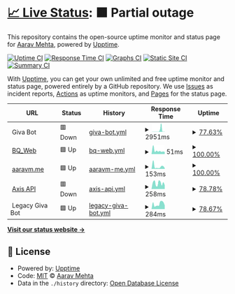 # [📈 Live Status](https://AaravMehta59.github.io/web-monitor): <!--live status--> **🟧 Partial outage**

This repository contains the open-source uptime monitor and status page for [Aarav Mehta](https://itzaarav.netlify.app/), powered by [Upptime](https://github.com/upptime/upptime).

[![Uptime CI](https://github.com/AaravMehta59/web-monitor/workflows/Uptime%20CI/badge.svg)](https://github.com/AaravMehta59/web-monitor/actions?query=workflow%3A%22Uptime+CI%22)
[![Response Time CI](https://github.com/AaravMehta59/web-monitor/workflows/Response%20Time%20CI/badge.svg)](https://github.com/AaravMehta59/web-monitor/actions?query=workflow%3A%22Response+Time+CI%22)
[![Graphs CI](https://github.com/AaravMehta59/web-monitor/workflows/Graphs%20CI/badge.svg)](https://github.com/AaravMehta59/web-monitor/actions?query=workflow%3A%22Graphs+CI%22)
[![Static Site CI](https://github.com/AaravMehta59/web-monitor/workflows/Static%20Site%20CI/badge.svg)](https://github.com/AaravMehta59/web-monitor/actions?query=workflow%3A%22Static+Site+CI%22)
[![Summary CI](https://github.com/AaravMehta59/web-monitor/workflows/Summary%20CI/badge.svg)](https://github.com/AaravMehta59/web-monitor/actions?query=workflow%3A%22Summary+CI%22)

With [Upptime](https://upptime.js.org), you can get your own unlimited and free uptime monitor and status page, powered entirely by a GitHub repository. We use [Issues](https://github.com/AaravMehta59/web-monitor/issues) as incident reports, [Actions](https://github.com/AaravMehta59/web-monitor/actions) as uptime monitors, and [Pages](https://AaravMehta59.github.io/web-monitor) for the status page.

<!--start: status pages-->
<!-- This summary is generated by Upptime (https://github.com/upptime/upptime) -->
<!-- Do not edit this manually, your changes will be overwritten -->
<!-- prettier-ignore -->
| URL | Status | History | Response Time | Uptime |
| --- | ------ | ------- | ------------- | ------ |
| <img alt="" src="https://icons.duckduckgo.com/ip3/null.ico" height="13"> Giva Bot | 🟥 Down | [giva-bot.yml](https://github.com/AaravMehta59/web-monitor/commits/HEAD/history/giva-bot.yml) | <details><summary><img alt="Response time graph" src="./graphs/giva-bot/response-time-week.png" height="20"> 2951ms</summary><br><a href="https://AaravMehta59.github.io/web-monitor/history/giva-bot"><img alt="Response time 1740" src="https://img.shields.io/endpoint?url=https%3A%2F%2Fraw.githubusercontent.com%2FAaravMehta59%2Fweb-monitor%2FHEAD%2Fapi%2Fgiva-bot%2Fresponse-time.json"></a><br><a href="https://AaravMehta59.github.io/web-monitor/history/giva-bot"><img alt="24-hour response time 413" src="https://img.shields.io/endpoint?url=https%3A%2F%2Fraw.githubusercontent.com%2FAaravMehta59%2Fweb-monitor%2FHEAD%2Fapi%2Fgiva-bot%2Fresponse-time-day.json"></a><br><a href="https://AaravMehta59.github.io/web-monitor/history/giva-bot"><img alt="7-day response time 2951" src="https://img.shields.io/endpoint?url=https%3A%2F%2Fraw.githubusercontent.com%2FAaravMehta59%2Fweb-monitor%2FHEAD%2Fapi%2Fgiva-bot%2Fresponse-time-week.json"></a><br><a href="https://AaravMehta59.github.io/web-monitor/history/giva-bot"><img alt="30-day response time 1740" src="https://img.shields.io/endpoint?url=https%3A%2F%2Fraw.githubusercontent.com%2FAaravMehta59%2Fweb-monitor%2FHEAD%2Fapi%2Fgiva-bot%2Fresponse-time-month.json"></a><br><a href="https://AaravMehta59.github.io/web-monitor/history/giva-bot"><img alt="1-year response time 1740" src="https://img.shields.io/endpoint?url=https%3A%2F%2Fraw.githubusercontent.com%2FAaravMehta59%2Fweb-monitor%2FHEAD%2Fapi%2Fgiva-bot%2Fresponse-time-year.json"></a></details> | <details><summary><a href="https://AaravMehta59.github.io/web-monitor/history/giva-bot">77.63%</a></summary><a href="https://AaravMehta59.github.io/web-monitor/history/giva-bot"><img alt="All-time uptime 86.69%" src="https://img.shields.io/endpoint?url=https%3A%2F%2Fraw.githubusercontent.com%2FAaravMehta59%2Fweb-monitor%2FHEAD%2Fapi%2Fgiva-bot%2Fuptime.json"></a><br><a href="https://AaravMehta59.github.io/web-monitor/history/giva-bot"><img alt="24-hour uptime 0.00%" src="https://img.shields.io/endpoint?url=https%3A%2F%2Fraw.githubusercontent.com%2FAaravMehta59%2Fweb-monitor%2FHEAD%2Fapi%2Fgiva-bot%2Fuptime-day.json"></a><br><a href="https://AaravMehta59.github.io/web-monitor/history/giva-bot"><img alt="7-day uptime 77.63%" src="https://img.shields.io/endpoint?url=https%3A%2F%2Fraw.githubusercontent.com%2FAaravMehta59%2Fweb-monitor%2FHEAD%2Fapi%2Fgiva-bot%2Fuptime-week.json"></a><br><a href="https://AaravMehta59.github.io/web-monitor/history/giva-bot"><img alt="30-day uptime 86.69%" src="https://img.shields.io/endpoint?url=https%3A%2F%2Fraw.githubusercontent.com%2FAaravMehta59%2Fweb-monitor%2FHEAD%2Fapi%2Fgiva-bot%2Fuptime-month.json"></a><br><a href="https://AaravMehta59.github.io/web-monitor/history/giva-bot"><img alt="1-year uptime 86.69%" src="https://img.shields.io/endpoint?url=https%3A%2F%2Fraw.githubusercontent.com%2FAaravMehta59%2Fweb-monitor%2FHEAD%2Fapi%2Fgiva-bot%2Fuptime-year.json"></a></details>
| <img alt="" src="https://icons.duckduckgo.com/ip3/bitquote.netlify.app.ico" height="13"> [BQ_Web](https://bitquote.netlify.app/) | 🟩 Up | [bq-web.yml](https://github.com/AaravMehta59/web-monitor/commits/HEAD/history/bq-web.yml) | <details><summary><img alt="Response time graph" src="./graphs/bq-web/response-time-week.png" height="20"> 51ms</summary><br><a href="https://AaravMehta59.github.io/web-monitor/history/bq-web"><img alt="Response time 102" src="https://img.shields.io/endpoint?url=https%3A%2F%2Fraw.githubusercontent.com%2FAaravMehta59%2Fweb-monitor%2FHEAD%2Fapi%2Fbq-web%2Fresponse-time.json"></a><br><a href="https://AaravMehta59.github.io/web-monitor/history/bq-web"><img alt="24-hour response time 32" src="https://img.shields.io/endpoint?url=https%3A%2F%2Fraw.githubusercontent.com%2FAaravMehta59%2Fweb-monitor%2FHEAD%2Fapi%2Fbq-web%2Fresponse-time-day.json"></a><br><a href="https://AaravMehta59.github.io/web-monitor/history/bq-web"><img alt="7-day response time 51" src="https://img.shields.io/endpoint?url=https%3A%2F%2Fraw.githubusercontent.com%2FAaravMehta59%2Fweb-monitor%2FHEAD%2Fapi%2Fbq-web%2Fresponse-time-week.json"></a><br><a href="https://AaravMehta59.github.io/web-monitor/history/bq-web"><img alt="30-day response time 102" src="https://img.shields.io/endpoint?url=https%3A%2F%2Fraw.githubusercontent.com%2FAaravMehta59%2Fweb-monitor%2FHEAD%2Fapi%2Fbq-web%2Fresponse-time-month.json"></a><br><a href="https://AaravMehta59.github.io/web-monitor/history/bq-web"><img alt="1-year response time 102" src="https://img.shields.io/endpoint?url=https%3A%2F%2Fraw.githubusercontent.com%2FAaravMehta59%2Fweb-monitor%2FHEAD%2Fapi%2Fbq-web%2Fresponse-time-year.json"></a></details> | <details><summary><a href="https://AaravMehta59.github.io/web-monitor/history/bq-web">100.00%</a></summary><a href="https://AaravMehta59.github.io/web-monitor/history/bq-web"><img alt="All-time uptime 100.00%" src="https://img.shields.io/endpoint?url=https%3A%2F%2Fraw.githubusercontent.com%2FAaravMehta59%2Fweb-monitor%2FHEAD%2Fapi%2Fbq-web%2Fuptime.json"></a><br><a href="https://AaravMehta59.github.io/web-monitor/history/bq-web"><img alt="24-hour uptime 100.00%" src="https://img.shields.io/endpoint?url=https%3A%2F%2Fraw.githubusercontent.com%2FAaravMehta59%2Fweb-monitor%2FHEAD%2Fapi%2Fbq-web%2Fuptime-day.json"></a><br><a href="https://AaravMehta59.github.io/web-monitor/history/bq-web"><img alt="7-day uptime 100.00%" src="https://img.shields.io/endpoint?url=https%3A%2F%2Fraw.githubusercontent.com%2FAaravMehta59%2Fweb-monitor%2FHEAD%2Fapi%2Fbq-web%2Fuptime-week.json"></a><br><a href="https://AaravMehta59.github.io/web-monitor/history/bq-web"><img alt="30-day uptime 100.00%" src="https://img.shields.io/endpoint?url=https%3A%2F%2Fraw.githubusercontent.com%2FAaravMehta59%2Fweb-monitor%2FHEAD%2Fapi%2Fbq-web%2Fuptime-month.json"></a><br><a href="https://AaravMehta59.github.io/web-monitor/history/bq-web"><img alt="1-year uptime 100.00%" src="https://img.shields.io/endpoint?url=https%3A%2F%2Fraw.githubusercontent.com%2FAaravMehta59%2Fweb-monitor%2FHEAD%2Fapi%2Fbq-web%2Fuptime-year.json"></a></details>
| <img alt="" src="https://icons.duckduckgo.com/ip3/aaravm.me.ico" height="13"> [aaravm.me](https://aaravm.me/) | 🟩 Up | [aaravm-me.yml](https://github.com/AaravMehta59/web-monitor/commits/HEAD/history/aaravm-me.yml) | <details><summary><img alt="Response time graph" src="./graphs/aaravm-me/response-time-week.png" height="20"> 153ms</summary><br><a href="https://AaravMehta59.github.io/web-monitor/history/aaravm-me"><img alt="Response time 118" src="https://img.shields.io/endpoint?url=https%3A%2F%2Fraw.githubusercontent.com%2FAaravMehta59%2Fweb-monitor%2FHEAD%2Fapi%2Faaravm-me%2Fresponse-time.json"></a><br><a href="https://AaravMehta59.github.io/web-monitor/history/aaravm-me"><img alt="24-hour response time 48" src="https://img.shields.io/endpoint?url=https%3A%2F%2Fraw.githubusercontent.com%2FAaravMehta59%2Fweb-monitor%2FHEAD%2Fapi%2Faaravm-me%2Fresponse-time-day.json"></a><br><a href="https://AaravMehta59.github.io/web-monitor/history/aaravm-me"><img alt="7-day response time 153" src="https://img.shields.io/endpoint?url=https%3A%2F%2Fraw.githubusercontent.com%2FAaravMehta59%2Fweb-monitor%2FHEAD%2Fapi%2Faaravm-me%2Fresponse-time-week.json"></a><br><a href="https://AaravMehta59.github.io/web-monitor/history/aaravm-me"><img alt="30-day response time 118" src="https://img.shields.io/endpoint?url=https%3A%2F%2Fraw.githubusercontent.com%2FAaravMehta59%2Fweb-monitor%2FHEAD%2Fapi%2Faaravm-me%2Fresponse-time-month.json"></a><br><a href="https://AaravMehta59.github.io/web-monitor/history/aaravm-me"><img alt="1-year response time 118" src="https://img.shields.io/endpoint?url=https%3A%2F%2Fraw.githubusercontent.com%2FAaravMehta59%2Fweb-monitor%2FHEAD%2Fapi%2Faaravm-me%2Fresponse-time-year.json"></a></details> | <details><summary><a href="https://AaravMehta59.github.io/web-monitor/history/aaravm-me">100.00%</a></summary><a href="https://AaravMehta59.github.io/web-monitor/history/aaravm-me"><img alt="All-time uptime 100.00%" src="https://img.shields.io/endpoint?url=https%3A%2F%2Fraw.githubusercontent.com%2FAaravMehta59%2Fweb-monitor%2FHEAD%2Fapi%2Faaravm-me%2Fuptime.json"></a><br><a href="https://AaravMehta59.github.io/web-monitor/history/aaravm-me"><img alt="24-hour uptime 100.00%" src="https://img.shields.io/endpoint?url=https%3A%2F%2Fraw.githubusercontent.com%2FAaravMehta59%2Fweb-monitor%2FHEAD%2Fapi%2Faaravm-me%2Fuptime-day.json"></a><br><a href="https://AaravMehta59.github.io/web-monitor/history/aaravm-me"><img alt="7-day uptime 100.00%" src="https://img.shields.io/endpoint?url=https%3A%2F%2Fraw.githubusercontent.com%2FAaravMehta59%2Fweb-monitor%2FHEAD%2Fapi%2Faaravm-me%2Fuptime-week.json"></a><br><a href="https://AaravMehta59.github.io/web-monitor/history/aaravm-me"><img alt="30-day uptime 100.00%" src="https://img.shields.io/endpoint?url=https%3A%2F%2Fraw.githubusercontent.com%2FAaravMehta59%2Fweb-monitor%2FHEAD%2Fapi%2Faaravm-me%2Fuptime-month.json"></a><br><a href="https://AaravMehta59.github.io/web-monitor/history/aaravm-me"><img alt="1-year uptime 100.00%" src="https://img.shields.io/endpoint?url=https%3A%2F%2Fraw.githubusercontent.com%2FAaravMehta59%2Fweb-monitor%2FHEAD%2Fapi%2Faaravm-me%2Fuptime-year.json"></a></details>
| <img alt="" src="https://icons.duckduckgo.com/ip3/api.thenuggetlabs.repl.co.ico" height="13"> [Axis API](https://api.thenuggetlabs.repl.co/get/version) | 🟥 Down | [axis-api.yml](https://github.com/AaravMehta59/web-monitor/commits/HEAD/history/axis-api.yml) | <details><summary><img alt="Response time graph" src="./graphs/axis-api/response-time-week.png" height="20"> 258ms</summary><br><a href="https://AaravMehta59.github.io/web-monitor/history/axis-api"><img alt="Response time 293" src="https://img.shields.io/endpoint?url=https%3A%2F%2Fraw.githubusercontent.com%2FAaravMehta59%2Fweb-monitor%2FHEAD%2Fapi%2Faxis-api%2Fresponse-time.json"></a><br><a href="https://AaravMehta59.github.io/web-monitor/history/axis-api"><img alt="24-hour response time 171" src="https://img.shields.io/endpoint?url=https%3A%2F%2Fraw.githubusercontent.com%2FAaravMehta59%2Fweb-monitor%2FHEAD%2Fapi%2Faxis-api%2Fresponse-time-day.json"></a><br><a href="https://AaravMehta59.github.io/web-monitor/history/axis-api"><img alt="7-day response time 258" src="https://img.shields.io/endpoint?url=https%3A%2F%2Fraw.githubusercontent.com%2FAaravMehta59%2Fweb-monitor%2FHEAD%2Fapi%2Faxis-api%2Fresponse-time-week.json"></a><br><a href="https://AaravMehta59.github.io/web-monitor/history/axis-api"><img alt="30-day response time 293" src="https://img.shields.io/endpoint?url=https%3A%2F%2Fraw.githubusercontent.com%2FAaravMehta59%2Fweb-monitor%2FHEAD%2Fapi%2Faxis-api%2Fresponse-time-month.json"></a><br><a href="https://AaravMehta59.github.io/web-monitor/history/axis-api"><img alt="1-year response time 293" src="https://img.shields.io/endpoint?url=https%3A%2F%2Fraw.githubusercontent.com%2FAaravMehta59%2Fweb-monitor%2FHEAD%2Fapi%2Faxis-api%2Fresponse-time-year.json"></a></details> | <details><summary><a href="https://AaravMehta59.github.io/web-monitor/history/axis-api">78.78%</a></summary><a href="https://AaravMehta59.github.io/web-monitor/history/axis-api"><img alt="All-time uptime 87.37%" src="https://img.shields.io/endpoint?url=https%3A%2F%2Fraw.githubusercontent.com%2FAaravMehta59%2Fweb-monitor%2FHEAD%2Fapi%2Faxis-api%2Fuptime.json"></a><br><a href="https://AaravMehta59.github.io/web-monitor/history/axis-api"><img alt="24-hour uptime 0.00%" src="https://img.shields.io/endpoint?url=https%3A%2F%2Fraw.githubusercontent.com%2FAaravMehta59%2Fweb-monitor%2FHEAD%2Fapi%2Faxis-api%2Fuptime-day.json"></a><br><a href="https://AaravMehta59.github.io/web-monitor/history/axis-api"><img alt="7-day uptime 78.78%" src="https://img.shields.io/endpoint?url=https%3A%2F%2Fraw.githubusercontent.com%2FAaravMehta59%2Fweb-monitor%2FHEAD%2Fapi%2Faxis-api%2Fuptime-week.json"></a><br><a href="https://AaravMehta59.github.io/web-monitor/history/axis-api"><img alt="30-day uptime 87.37%" src="https://img.shields.io/endpoint?url=https%3A%2F%2Fraw.githubusercontent.com%2FAaravMehta59%2Fweb-monitor%2FHEAD%2Fapi%2Faxis-api%2Fuptime-month.json"></a><br><a href="https://AaravMehta59.github.io/web-monitor/history/axis-api"><img alt="1-year uptime 87.37%" src="https://img.shields.io/endpoint?url=https%3A%2F%2Fraw.githubusercontent.com%2FAaravMehta59%2Fweb-monitor%2FHEAD%2Fapi%2Faxis-api%2Fuptime-year.json"></a></details>
| <img alt="" src="https://icons.duckduckgo.com/ip3/null.ico" height="13"> Legacy Giva Bot | 🟩 Up | [legacy-giva-bot.yml](https://github.com/AaravMehta59/web-monitor/commits/HEAD/history/legacy-giva-bot.yml) | <details><summary><img alt="Response time graph" src="./graphs/legacy-giva-bot/response-time-week.png" height="20"> 284ms</summary><br><a href="https://AaravMehta59.github.io/web-monitor/history/legacy-giva-bot"><img alt="Response time 729" src="https://img.shields.io/endpoint?url=https%3A%2F%2Fraw.githubusercontent.com%2FAaravMehta59%2Fweb-monitor%2FHEAD%2Fapi%2Flegacy-giva-bot%2Fresponse-time.json"></a><br><a href="https://AaravMehta59.github.io/web-monitor/history/legacy-giva-bot"><img alt="24-hour response time 367" src="https://img.shields.io/endpoint?url=https%3A%2F%2Fraw.githubusercontent.com%2FAaravMehta59%2Fweb-monitor%2FHEAD%2Fapi%2Flegacy-giva-bot%2Fresponse-time-day.json"></a><br><a href="https://AaravMehta59.github.io/web-monitor/history/legacy-giva-bot"><img alt="7-day response time 284" src="https://img.shields.io/endpoint?url=https%3A%2F%2Fraw.githubusercontent.com%2FAaravMehta59%2Fweb-monitor%2FHEAD%2Fapi%2Flegacy-giva-bot%2Fresponse-time-week.json"></a><br><a href="https://AaravMehta59.github.io/web-monitor/history/legacy-giva-bot"><img alt="30-day response time 967" src="https://img.shields.io/endpoint?url=https%3A%2F%2Fraw.githubusercontent.com%2FAaravMehta59%2Fweb-monitor%2FHEAD%2Fapi%2Flegacy-giva-bot%2Fresponse-time-month.json"></a><br><a href="https://AaravMehta59.github.io/web-monitor/history/legacy-giva-bot"><img alt="1-year response time 729" src="https://img.shields.io/endpoint?url=https%3A%2F%2Fraw.githubusercontent.com%2FAaravMehta59%2Fweb-monitor%2FHEAD%2Fapi%2Flegacy-giva-bot%2Fresponse-time-year.json"></a></details> | <details><summary><a href="https://AaravMehta59.github.io/web-monitor/history/legacy-giva-bot">78.67%</a></summary><a href="https://AaravMehta59.github.io/web-monitor/history/legacy-giva-bot"><img alt="All-time uptime 97.00%" src="https://img.shields.io/endpoint?url=https%3A%2F%2Fraw.githubusercontent.com%2FAaravMehta59%2Fweb-monitor%2FHEAD%2Fapi%2Flegacy-giva-bot%2Fuptime.json"></a><br><a href="https://AaravMehta59.github.io/web-monitor/history/legacy-giva-bot"><img alt="24-hour uptime 0.00%" src="https://img.shields.io/endpoint?url=https%3A%2F%2Fraw.githubusercontent.com%2FAaravMehta59%2Fweb-monitor%2FHEAD%2Fapi%2Flegacy-giva-bot%2Fuptime-day.json"></a><br><a href="https://AaravMehta59.github.io/web-monitor/history/legacy-giva-bot"><img alt="7-day uptime 78.67%" src="https://img.shields.io/endpoint?url=https%3A%2F%2Fraw.githubusercontent.com%2FAaravMehta59%2Fweb-monitor%2FHEAD%2Fapi%2Flegacy-giva-bot%2Fuptime-week.json"></a><br><a href="https://AaravMehta59.github.io/web-monitor/history/legacy-giva-bot"><img alt="30-day uptime 95.09%" src="https://img.shields.io/endpoint?url=https%3A%2F%2Fraw.githubusercontent.com%2FAaravMehta59%2Fweb-monitor%2FHEAD%2Fapi%2Flegacy-giva-bot%2Fuptime-month.json"></a><br><a href="https://AaravMehta59.github.io/web-monitor/history/legacy-giva-bot"><img alt="1-year uptime 97.00%" src="https://img.shields.io/endpoint?url=https%3A%2F%2Fraw.githubusercontent.com%2FAaravMehta59%2Fweb-monitor%2FHEAD%2Fapi%2Flegacy-giva-bot%2Fuptime-year.json"></a></details>

<!--end: status pages-->

[**Visit our status website →**](https://AaravMehta59.github.io/web-monitor)

## 📄 License

- Powered by: [Upptime](https://github.com/upptime/upptime)
- Code: [MIT](./LICENSE) © [Aarav Mehta](https://itzaarav.netlify.app/)
- Data in the `./history` directory: [Open Database License](https://opendatacommons.org/licenses/odbl/1-0/)
